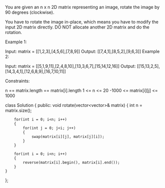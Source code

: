 You are given an n x n 2D matrix representing an image, rotate the image by 90 degrees (clockwise).

You have to rotate the image in-place, which means you have to modify the input 2D matrix directly. DO NOT allocate another 2D matrix and do the rotation.

 

Example 1:


Input: matrix = [[1,2,3],[4,5,6],[7,8,9]]
Output: [[7,4,1],[8,5,2],[9,6,3]]
Example 2:


Input: matrix = [[5,1,9,11],[2,4,8,10],[13,3,6,7],[15,14,12,16]]
Output: [[15,13,2,5],[14,3,4,1],[12,6,8,9],[16,7,10,11]]
 

Constraints:

n == matrix.length == matrix[i].length
1 <= n <= 20
-1000 <= matrix[i][j] <= 1000


class Solution {
public:
    void rotate(vector<vector<int>>& matrix) {
        int n = matrix.size();
        
        for(int i = 0; i<n; i++)
        {
            for(int j = 0; j<i; j++)
            {
                swap(matrix[i][j], matrix[j][i]);
            }
        }
        
        for(int i = 0; i<n; i++)
        {
            reverse(matrix[i].begin(), matrix[i].end());
        }
    }
};